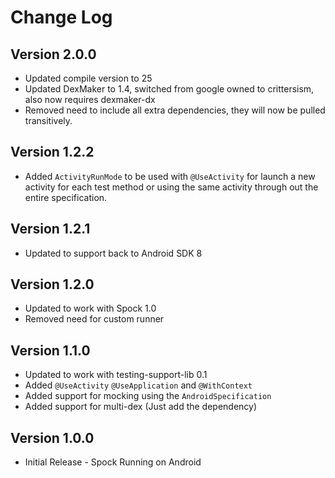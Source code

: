 # Change Log

## Version 2.0.0

* Updated compile version to 25
* Updated DexMaker to 1.4, switched from google owned to crittersism, also now requires dexmaker-dx
* Removed need to include all extra dependencies, they will now be pulled transitively.

## Version 1.2.2

* Added `ActivityRunMode` to be used with `@UseActivity` for launch a new activity for each
test method or using the same activity through out the entire specification.

## Version 1.2.1

* Updated to support back to Android SDK 8

## Version 1.2.0

* Updated to work with Spock 1.0
* Removed need for custom runner

## Version 1.1.0

* Updated to work with testing-support-lib 0.1
* Added `@UseActivity` `@UseApplication` and `@WithContext`
* Added support for mocking using the `AndroidSpecification`
* Added support for multi-dex (Just add the dependency)

## Version 1.0.0

* Initial Release - Spock Running on Android
